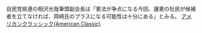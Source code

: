 自民党県連の相沢光哉筆頭副会長は「憲法が争点になる今回、護憲の社民が候補者を立てなければ、岡崎氏のプラスになる可能性は十分にある」とみる。
 <a href="http://www.marineclubresort.com/public/jpwatchonline.asp?cheap=products-c342.html" title="アメリカンクラッシック(American Classic)">アメリカンクラッシック(American Classic)</a>